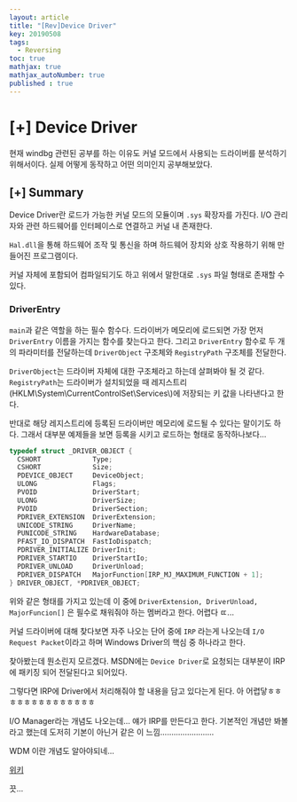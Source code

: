 ```yaml
---
layout: article
title: "[Rev]Device Driver"
key: 20190508
tags:
  - Reversing
toc: true
mathjax: true
mathjax_autoNumber: true
published : true
---
```


# [+] Device Driver

<!--more-->

현재 windbg 관련된 공부를 하는 이유도 커널 모드에서 사용되는 드라이버를 분석하기 위해서이다. 실제 어떻게 동작하고 어떤 의미인지 공부해보았다.

## [+] Summary

Device Driver란 로드가 가능한 커널 모드의 모듈이며 `.sys` 확장자를 가진다. I/O 관리자와 관련 하드웨어를 인터페이스로 연결하고 커널 내 존재한다.

`Hal.dll`을 통해 하드웨어 조작 및 통신을 하며 하드웨어 장치와 상호 작용하기 위해 만들어진 프로그램이다.

커널 자체에 포함되어 컴파일되기도 하고 위에서 말한대로 `.sys` 파일 형태로 존재할 수 있다.

### DriverEntry

`main`과 같은 역할을 하는 필수 함수다. 드라이버가 메모리에 로드되면 가장 먼저 `DriverEntry` 이름을 가지는 함수를 찾는다고 한다.  그리고 `DriverEntry` 함수로 두 개의 파라미터를 전달하는데 `DriverObject` 구조체와 `RegistryPath` 구조체를 전달한다.

`DriverObject`는 드라이버 자체에 대한 구조체라고 하는데 살펴봐야 될 것 같다. `RegistryPath`는 드라이버가 설치되었을 때 레지스트리(HKLM\\System\\CurrentControlSet\\Services\\)에 저장되는 키 값을 나타낸다고 한다.

반대로 해당 레지스트리에 등록된 드라이버만 메모리에 로드될 수 있다는 말이기도 하다. 그래서 대부분 예제들을 보면 등록을 시키고 로드하는 형태로 동작하나보다...

```c++
typedef struct _DRIVER_OBJECT {
  CSHORT             Type;
  CSHORT             Size;
  PDEVICE_OBJECT     DeviceObject;
  ULONG              Flags;
  PVOID              DriverStart;
  ULONG              DriverSize;
  PVOID              DriverSection;
  PDRIVER_EXTENSION  DriverExtension;
  UNICODE_STRING     DriverName;
  PUNICODE_STRING    HardwareDatabase;
  PFAST_IO_DISPATCH  FastIoDispatch;
  PDRIVER_INITIALIZE DriverInit;
  PDRIVER_STARTIO    DriverStartIo;
  PDRIVER_UNLOAD     DriverUnload;
  PDRIVER_DISPATCH   MajorFunction[IRP_MJ_MAXIMUM_FUNCTION + 1];
} DRIVER_OBJECT, *PDRIVER_OBJECT;
```

위와 같은 형태를 가지고 있는데 이 중에 `DriverExtension, DriverUnload, MajorFuncion[]` 은 필수로 채워줘야 하는 멤버라고 한다. 어렵다 ㄸ...

커널 드라이버에 대해 찾다보면 자주 나오는 단어 중에 `IRP` 라는게 나오는데 `I/O Request Packet`이라고 하며 Windows Driver의 핵심 중 하나라고 한다.

찾아봤는데 뭔소린지 모르겠다. MSDN에는 `Device Driver`로 요청되는 대부분이 IRP에 패키징 되어 전달된다고 되어있다. 

그렇다면 IRP에 Driver에서 처리해줘야 할 내용을 담고 있다는게 된다. 아 어렵닿ㅎㅎㅎㅎㅎㅎㅎㅎㅎㅎㅎㅎㅎㅎ

I/O Manager라는 개념도 나오는데... 얘가 IRP를 만든다고 한다. 기본적인 개념만 봐볼라고 했는데 도저히 기본이 아닌거 같은 이 느낌........................

WDM 이란 개념도 알아야되네...

<a href="https://ko.wikipedia.org/wiki/%EC%9C%88%EB%8F%84%EC%9A%B0_%EB%93%9C%EB%9D%BC%EC%9D%B4%EB%B2%84_%EB%AA%A8%EB%8D%B8">위키</a>

끗...